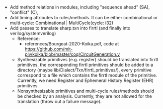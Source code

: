 - Add method relations in modules, including "sequence ahead" (SA), "conflict" (C), 
- Add timing attributes to rules/methods. It can be either combinational or multi-cycle: Combinational | MultiCycle(cycle: i32)
- Add passes to translate sharp.txn into firrtl (and finally into verilog/systemverilog)
  - Reference: 
    - references/Bourgeat-2020-Koika.pdf, code at https://github.com/mit-plv/koika/blob/master/coq/CircuitGeneration.v
  - Synthesizable primitives (e.g. register) should be translated into firrtl primitives, the corresponding firrtl primitives should be added to a directory (maybe lib/Dialect/Txn/firrtl_primitives/), every primitive correspond to a file which contains the firrtl module of the primitive. Currently, we need Register and Ephemeral History Register (EHR) primitives.
  - Nonsynthesizable primitives and multi-cycle rules/methods should be checked by an analysis. Currently, they are not allowed for the translation (throw out a failure message).
  
